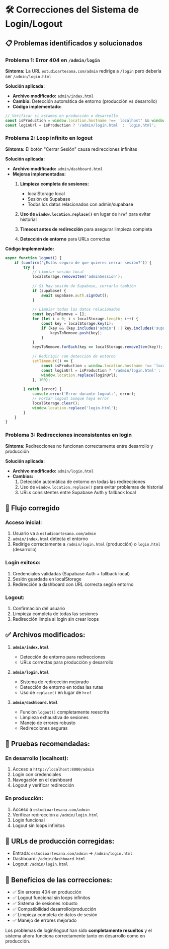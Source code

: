 # 🛠️ Correcciones del Sistema de Login/Logout

## 📋 Problemas identificados y solucionados

### **Problema 1: Error 404 en `/admin/login`**
**Síntoma:** La URL `estudioartesana.com/admin` redirige a `/login` pero debería ser `/admin/login.html`

**Solución aplicada:**
- **Archivo modificado:** `admin/index.html`
- **Cambio:** Detección automática de entorno (producción vs desarrollo)
- **Código implementado:**
```javascript
// Verificar si estamos en producción o desarrollo
const isProduction = window.location.hostname !== 'localhost' && window.location.hostname !== '127.0.0.1';
const loginUrl = isProduction ? '/admin/login.html' : 'login.html';
```

### **Problema 2: Loop infinito en logout**
**Síntoma:** El botón "Cerrar Sesión" causa redirecciones infinitas

**Solución aplicada:**
- **Archivo modificado:** `admin/dashboard.html`
- **Mejoras implementadas:**
  1. **Limpieza completa de sesiones:**
     - localStorage local
     - Sesión de Supabase
     - Todos los datos relacionados con admin/supabase
  
  2. **Uso de `window.location.replace()`** en lugar de `href` para evitar historial
  
  3. **Timeout antes de redirección** para asegurar limpieza completa
  
  4. **Detección de entorno** para URLs correctas

**Código implementado:**
```javascript
async function logout() {
    if (confirm('¿Estás seguro de que quieres cerrar sesión?')) {
        try {
            // Limpiar sesión local
            localStorage.removeItem('adminSession');
            
            // Si hay sesión de Supabase, cerrarla también
            if (supabase) {
                await supabase.auth.signOut();
            }
            
            // Limpiar todos los datos relacionados
            const keysToRemove = [];
            for (let i = 0; i < localStorage.length; i++) {
                const key = localStorage.key(i);
                if (key && (key.includes('admin') || key.includes('supabase'))) {
                    keysToRemove.push(key);
                }
            }
            keysToRemove.forEach(key => localStorage.removeItem(key));
            
            // Redirigir con detección de entorno
            setTimeout(() => {
                const isProduction = window.location.hostname !== 'localhost' && window.location.hostname !== '127.0.0.1';
                const loginUrl = isProduction ? '/admin/login.html' : 'login.html';
                window.location.replace(loginUrl);
            }, 100);
            
        } catch (error) {
            console.error('Error durante logout:', error);
            // Forzar logout aunque haya error
            localStorage.clear();
            window.location.replace('login.html');
        }
    }
}
```

### **Problema 3: Redirecciones inconsistentes en login**
**Síntoma:** Redirecciones no funcionan correctamente entre desarrollo y producción

**Solución aplicada:**
- **Archivo modificado:** `admin/login.html`
- **Cambios:**
  1. Detección automática de entorno en todas las redirecciones
  2. Uso de `window.location.replace()` para evitar problemas de historial
  3. URLs consistentes entre Supabase Auth y fallback local

## 🔄 Flujo corregido

### **Acceso inicial:**
1. Usuario va a `estudioartesana.com/admin`
2. `admin/index.html` detecta el entorno
3. Redirige correctamente a `/admin/login.html` (producción) o `login.html` (desarrollo)

### **Login exitoso:**
1. Credenciales validadas (Supabase Auth + fallback local)
2. Sesión guardada en localStorage
3. Redirección a dashboard con URL correcta según entorno

### **Logout:**
1. Confirmación del usuario
2. Limpieza completa de todas las sesiones
3. Redirección limpia al login sin crear loops

## ✅ **Archivos modificados:**

1. **`admin/index.html`**
   - Detección de entorno para redirecciones
   - URLs correctas para producción y desarrollo

2. **`admin/login.html`**
   - Sistema de redirección mejorado
   - Detección de entorno en todas las rutas
   - Uso de `replace()` en lugar de `href`

3. **`admin/dashboard.html`**
   - Función `logout()` completamente reescrita
   - Limpieza exhaustiva de sesiones
   - Manejo de errores robusto
   - Redirecciones seguras

## 🧪 **Pruebas recomendadas:**

### **En desarrollo (localhost):**
1. Acceso a `http://localhost:8000/admin`
2. Login con credenciales
3. Navegación en el dashboard
4. Logout y verificar redirección

### **En producción:**
1. Acceso a `estudioartesana.com/admin`
2. Verificar redirección a `/admin/login.html`
3. Login funcional
4. Logout sin loops infinitos

## 📱 **URLs de producción corregidas:**
- Entrada: `estudioartesana.com/admin` → `/admin/login.html`
- Dashboard: `/admin/dashboard.html`
- Logout: `/admin/login.html`

## 🎯 **Beneficios de las correcciones:**
- ✅ Sin errores 404 en producción
- ✅ Logout funcional sin loops infinitos
- ✅ Sistema de sesiones robusto
- ✅ Compatibilidad desarrollo/producción
- ✅ Limpieza completa de datos de sesión
- ✅ Manejo de errores mejorado

Los problemas de login/logout han sido **completamente resueltos** y el sistema ahora funciona correctamente tanto en desarrollo como en producción.
